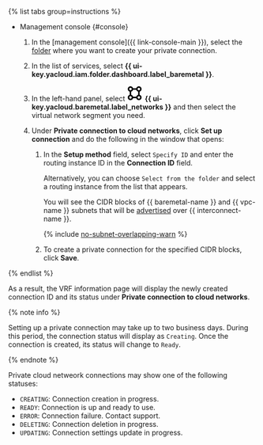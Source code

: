 {% list tabs group=instructions %}

- Management console {#console}

  1. In the [management console]({{ link-console-main }}), select the [folder](../../resource-manager/concepts/resources-hierarchy.md#folder) where you want to create your private connection.
  1. In the list of services, select **{{ ui-key.yacloud.iam.folder.dashboard.label_baremetal }}**.
  1. In the left-hand panel, select ![icon](../../_assets/console-icons/vector-square.svg) **{{ ui-key.yacloud.baremetal.label_networks }}** and then select the virtual network segment you need.
  1. Under **Private connection to cloud networks**, click **Set up connection** and do the following in the window that opens:

      1. In the **Setup method** field, select `Specify ID` and enter the routing instance ID in the **Connection ID** field.

          Alternatively, you can choose `Select from the folder` and select a routing instance from the list that appears.

          You will see the CIDR blocks of {{ baremetal-name }} and {{ vpc-name }} subnets that will be [advertised](../../interconnect/concepts/priv-con.md#prc-announce) over {{ interconnect-name }}.

          {% include [no-subnet-overlapping-warn](../../_tutorials/_tutorials_includes/bm-vrf-and-vpc-interconnect/no-subnet-overlapping-warn.md) %}
      1. To create a private connection for the specified CIDR blocks, click **Save**.

{% endlist %}

As a result, the VRF information page will display the newly created connection ID and its status under **Private connection to cloud networks**.

{% note info %}

Setting up a private connection may take up to two business days. During this period, the connection status will display as `Creating`. Once the connection is created, its status will change to `Ready`.

{% endnote %}

Private cloud netweork connections may show one of the following statuses:

* `CREATING`: Connection creation in progress.
* `READY`: Connection is up and ready to use.
* `ERROR`: Connection failure. Contact support.
* `DELETING`: Connection deletion in progress.
* `UPDATING`: Connection settings update in progress.